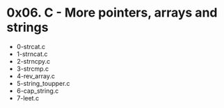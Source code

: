 #  0x06. C - More pointers, arrays and strings
- 0-strcat.c
- 1-strncat.c
- 2-strncpy.c
- 3-strcmp.c
- 4-rev_array.c
- 5-string_toupper.c
- 6-cap_string.c 
- 7-leet.c
